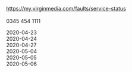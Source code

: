 https://my.virginmedia.com/faults/service-status<br /><br />
0345 454 1111<br />

2020-04-23 <br />
2020-04-24 <br />
2020-04-27 <br />
2020-05-04 <br />
2020-05-05 <br />
2020-05-06 <br />
